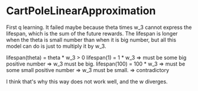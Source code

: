 # CartPoleLinearApproximation
First q learning. It failed maybe because theta times w_3 cannot express the lifespan, which is the sum of the future rewards.
The lifespan is longer when the theta is small number than when it is big number, but all this model can do is just to multiply it by w_3.

lifespan(theta) = theta * w_3 > 0
lifespan(1) = 1 * w_3
  => must be some big positive number
  => w_3 must be big.
lifespan(100) = 100 * w_3
  => must be some small positive number
  => w_3 must be small.
  => contradictory

I think that's why this way does not work well, and the w diverges.
